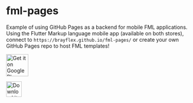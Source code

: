 # fml-pages
Example of using GitHub Pages as a backend for mobile FML applications. Using the Flutter Markup language mobile app (available on both stores), connect to `https://brayflex.github.io/fml-pages/` or create your own GitHub Pages repo to host FML templates!

[<img src="https://play.google.com/intl/en_us/badges/images/generic/en-play-badge.png"
     alt="Get it on Google Play"
     height="60">](https://play.google.com/store/apps/details?id=co.appdaddy.fml&hl=en_CA&gl=US)
     
[<img src="https://developer.apple.com/assets/elements/badges/download-on-the-app-store.svg"
     alt="Download it on the App Store"
     height="42">](https://apps.apple.com/gb/app/flutter-markup-language/id1629916140)
